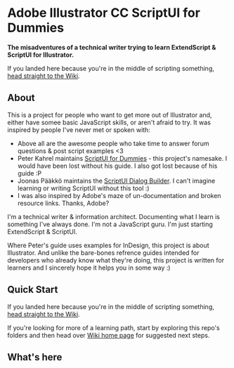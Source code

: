 # Adobe Illustrator CC ScriptUI for Dummies

**The misadventures of a technical writer trying to learn ExtendScript & ScriptUI for Illustrator.**

If you landed here because you're in the middle of scripting something, [head straight to the Wiki](https://github.com/wcDogg/Illustrator-CC-ScriptUI-for-Dummies/wiki).

## About

This is a project for people who want to get more out of Illustrator and, either have somee basic JavaScript skills, or aren't afraid to try. It was inspired by people I've never met or spoken with: 

* Above all are the awesome people who take time to answer forum questions & post script examples <3 
* Peter Kahrel maintains [ScriptUI for Dummies](https://creativepro.com/files/kahrel/indesign/scriptui.html) - this project's namesake. I would have been lost without his guide. I also got lost because of his guide :P
* Joonas Pääkkö maintains the [ScriptUI Dialog Builder](https://scriptui.joonas.me/). I can't imagine learning or writing ScriptUI without this tool :) 
* I was also inspired by Adobe's maze of un-documentation and broken resource links. Thanks, Adobe? 

I'm a technical writer & information architect. Documenting what I learn is something I've always done. I'm not a JavaScript guru. I'm just starting ExtendScript & ScriptUI. 

Where Peter's guide uses examples for InDesign, this project is about Illustrator. And unlike the bare-bones refrence guides intended for developers who already know what they're doing, this project is written for learners and I sincerely hope it helps you in some way :)

## Quick Start

If you landed here because you're in the middle of scripting something, [head straight to the Wiki](https://github.com/wcDogg/Illustrator-CC-ScriptUI-for-Dummies/wiki).

If you're looking for more of a learning path, start by exploring this repo's folders and then head over [Wiki home page](https://github.com/wcDogg/Illustrator-CC-ScriptUI-for-Dummies/wiki) for suggested next steps. 

## What's here


